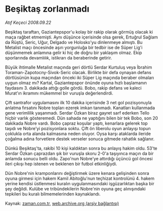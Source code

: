 # Beşiktaş zorlanmadı

*Atıf Keçeci 2008.09.22*

<tr><td class="metin" colspan="2" style="padding-top: 20px; padding-left: 5px; padding-right: 10px;">Beşiktaş taraftarı, Gaziantepspor'u kolay bir rakip olarak görmüş olacak ki maça rağbet etmemişti. Aynı düşünce içerisinde olsa gerek, Ertuğrul Sağlam da Rüştü, Seric, Uğur, Delgado ve Holosko'yu dinlenmeye almıştı. Bu Metalist maçı öncesinde aşırı yorgunluğa bir tedbir ise de Süper Lig'i düşünmemek anlamına gelir ki hiç de doğru bir yaklaşım olmaz. Ekip sporlarında devamlılık, istikrarı da beraberinde getirir.</td></tr><tr><td class="metin" colspan="2" style="padding-top: 20px; padding-left: 5px; padding-right: 10px;"><p> Büyük ihtimalle Metalist maçında geri dörtlü Serdar Kurtuluş veya İbrahim Toraman-Zapotocny-Sivok-Seric olacak. Birlikte bir defa oynayan defans dörtlüsünün kupa maçından önceki iki Süper Lig maçında beraber olmaları uygun olmaz mı? Kartal, Gaziantepspor önünde oyuna hızlı başlamanın faydasını 3. dakikada attığı golle gördü. Bobo, rakip defans ve kaleci Murat'ın ikramını mükemmel bir vuruşla değerlendirdi. 
<p> Çift santrafor uygulamasını ilk 10 dakika içerisinde 3 net gol pozisyonuyla anlatma fırsatını Nobre topları ezerek imkan tanımadı. Kanatları kullanmada gene verimlilik yaşanmadı. Serdar Özkan biraz gayret sarf ederken Tello hiçbir varlık gösteremedi. Dün sahada ne yaptığını bilen bir tek Bobo, son 20 dakikada Nobre vardı. Bobo çapraz koşular yaptı, kenarlara gelerek top taşıdı ve Nobre'yi pozisyonlara soktu. Çift ön liberolu oyun anlayışı topun çoklukla orta alanda kalmasına neden oluyor. Oysa karşı ataklarda ileride çoğalma adına forvetlere destek verseler sonuca gitmede rahatlık sağlanır.
<p> Dünkü Beşiktaş'ta, rakibi 10 kişi kaldıktan sonra bu anlayış hakim oldu. 53'te Serdar Özkan çaprazdan şık bir vuruşla skoru 2-0'a taşıyınca maçın da bir anlamda sonucu belli oldu. Zapo'nun Nobre'ye attırdığı üçüncü gol öncesi ileri çıkışı hep istenen ve beklenen bir futbol etkinliğiydi. 
<p> Dün Nobre'nin kramponlarını değiştirmek üzere kenara gelişinden sonra oyuna girmesi için hakem Kamil Abitoğlu'nun teçhizat kontrolünü 4. hakem yerine kendisi üstlenmesi kuralın uygulanmasındaki işgüzarlıktan başka bir şey değildi. Kulübe ve tribündekilerin Nobre'nin oyuna geç alınışındaki tepkileri bu kuralı bilmemelerinden kaynaklandı. <br/></p></p></p></p></td></tr>

Kaynak: [zaman.com.tr](http://zaman.com.tr/yazar.do?yazino=741237), [web.archive.org (arşiv bağlantısı)](http://web.archive.org/web/20081012141431/http://www.zaman.com.tr:80/yazar.do?yazino=741237)
